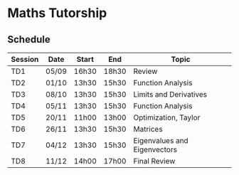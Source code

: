 # Maths Tutorship

## Schedule

| Session | Date  | Start | End   | Topic |
|---------|-------|-------|-------|-------|
| TD1     | 05/09 | 16h30 | 18h30 | Review |
| TD2     | 01/10 | 13h30 | 15h30 | Function Analysis |
| TD3     | 08/10 | 13h30 | 15h30 | Limits and Derivatives |
| TD4     | 05/11 | 13h30 | 15h30 | Function Analysis |
| TD5     | 20/11 | 11h00 | 13h00 | Optimization, Taylor |
| TD6     | 26/11 | 13h30 | 15h30 | Matrices |
| TD7     | 04/12 | 13h30 | 15h30 | Eigenvalues and Eigenvectors |
| TD8     | 11/12 | 14h00 | 17h00 | Final Review |
